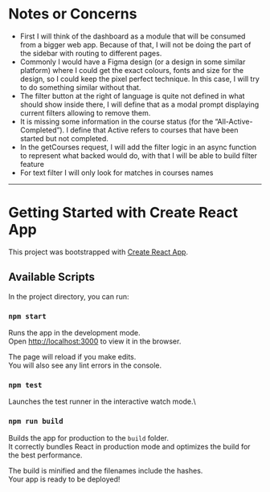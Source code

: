 # Notes or Concerns

- First I will think of the dashboard as a module that will be consumed from a bigger web app. Because of that, I will not be doing the part of the sidebar with routing to different pages.
- Commonly I would have a Figma design (or a design in some similar platform) where I could get the exact colours, fonts and size for the design, so I could keep the pixel perfect technique. In this case, I will try to do something similar without that.
- The filter button at the right of language is quite not defined in what should show inside there, I will define that as a modal prompt displaying current filters allowing to remove them.
- It is missing some information in the course status (for the “All-Active-Completed”). I define that Active refers to courses that have been started but not completed.
- In the getCourses request, I will add the filter logic in an async function to represent what backed would do, with that I will be able to build filter feature
- For text filter I will only look for matches in courses names

------

# Getting Started with Create React App

This project was bootstrapped with [Create React App](https://github.com/facebook/create-react-app).

## Available Scripts

In the project directory, you can run:

### `npm start`

Runs the app in the development mode.\
Open [http://localhost:3000](http://localhost:3000) to view it in the browser.

The page will reload if you make edits.\
You will also see any lint errors in the console.

### `npm test`

Launches the test runner in the interactive watch mode.\

### `npm run build`

Builds the app for production to the `build` folder.\
It correctly bundles React in production mode and optimizes the build for the best performance.

The build is minified and the filenames include the hashes.\
Your app is ready to be deployed!


